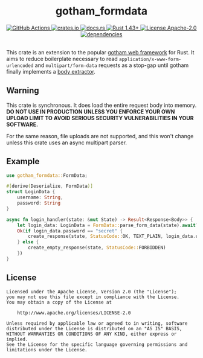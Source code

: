 <div align="center">
	<h1>gotham_formdata</h1>
</div>
<div align="center">
	<a href="https://github.com/msrd0/gotham_formdata/actions?query=workflow%3ARust">
		<img alt="GitHub Actions" src="https://github.com/msrd0/gotham_formdata/workflows/Rust/badge.svg"/>
	</a>
	<a href="https://crates.io/crates/gotham_formdata">
        <img alt="crates.io" src="https://img.shields.io/crates/v/gotham_formdata.svg"/>
    </a>
	<a href="https://docs.rs/crate/gotham_formdata">
        <img alt="docs.rs" src="https://docs.rs/gotham_formdata/badge.svg"/>
    </a>
    <a href="https://blog.rust-lang.org/2020/04/23/Rust-1.43.0.html">
        <img alt="Rust 1.43+" src="https://img.shields.io/badge/rustc-1.43+-orange.svg"/>
    </a>
	<a href="https://www.apache.org/licenses/LICENSE-2.0">
		<img alt="License Apache-2.0" src="https://img.shields.io/badge/license-Apache--2.0-blue.svg"/>
	</a>
	<a href="https://deps.rs/repo/github/msrd0/gotham_formdata">
		<img alt="dependencies" src="https://deps.rs/repo/github/msrd0/gotham_formdata/status.svg"/>
	</a>
</div>
<br/>

This crate is an extension to the popular [gotham web framework][gotham] for Rust. It aims to reduce
boilerplate necessary to read `application/x-www-form-urlencoded` and `multipart/form-data` requests
as a stop-gap until gotham finally implements a [body extractor].

## Warning

This crate is synchronous. It does load the entire request body into memory. **DO NOT USE IN
PRODUCTION UNLESS YOU ENFORCE YOUR OWN UPLOAD LIMIT TO AVOID SERIOUS SECURITY VULNERABILITIES
IN YOUR SOFTWARE.**

For the same reason, file uploads are not supported, and this won't change unless this crate uses
an async multipart parser.

## Example

```rust
use gotham_formdata::FormData;

#[derive(Deserialize, FormData)]
struct LoginData {
	username: String,
	password: String
}

async fn login_handler(state: &mut State) -> Result<Response<Body>> {
	let login_data: LoginData = FormData::parse_form_data(state).await?;
	Ok(if login_data.password == "secret" {
		create_response(state, StatusCode::OK, TEXT_PLAIN, login_data.username)
	} else {
		create_empty_response(state, StatusCode::FORBIDDEN)
	})
}
```

## License

```
Licensed under the Apache License, Version 2.0 (the "License");
you may not use this file except in compliance with the License.
You may obtain a copy of the License at

	http://www.apache.org/licenses/LICENSE-2.0

Unless required by applicable law or agreed to in writing, software
distributed under the License is distributed on an "AS IS" BASIS,
WITHOUT WARRANTIES OR CONDITIONS OF ANY KIND, either express or implied.
See the License for the specific language governing permissions and
limitations under the License.
```

 [body extractor]: https://github.com/gotham-rs/gotham/issues/11
 [gotham]: https://github.com/gotham-rs/gotham
 [multipart]: https://crates.io/crates/multipart
